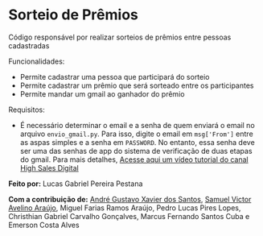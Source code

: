 # Sorteio de Prêmios
 Código responsável por realizar sorteios de prêmios entre pessoas cadastradas

 Funcionalidades:
 * Permite cadastrar uma pessoa que participará do sorteio
 * Permite cadastrar um prêmio que será sorteado entre os participantes
 * Permite mandar um gmail ao ganhador do prêmio

 Requisitos:
 * É necessário determinar o email e a senha de quem enviará o email no arquivo `envio_gmail.py`. Para isso, digite o email em `msg['From']` entre as aspas simples e a senha em `PASSWORD`. No entanto, essa senha deve ser uma das senhas de app do sistema de verificação de duas etapas do gmail. Para mais detalhes, [Acesse aqui um vídeo tutorial do canal High Sales Digital](https://www.youtube.com/watch?v=ZqFaFEIqTaE)

 __Feito por:__ Lucas Gabriel Pereira Pestana

 __Com a contribuição de:__ [André Gustavo Xavier dos Santos](https://github.com/andregustavoxs), [Samuel Victor Avelino Araújo](https://github.com/Samuelz38), Miguel Farias Ramos Araújo, Pedro Lucas Pires Lopes, Christhian Gabriel Carvalho Gonçalves, Marcus Fernando Santos Cuba e Emerson Costa Alves
